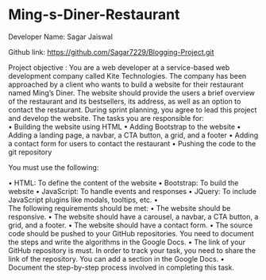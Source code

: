 # Ming-s-Diner-Restaurant

Developer Name: Sagar Jaiswal   

 Github link: https://github.com/Sagar7229/Blogging-Project.git
   
Project objective :
     You are a web developer at a service-based web development company called Kite Technologies.   The company has been approached by a client who wants to build a website for their restaurant named Ming’s Diner. The website should provide the users a brief overview of the restaurant and its bestsellers, its address, as well as an option to contact the restaurant. During sprint planning, you agree to lead this project and develop the website. The tasks you are responsible for:  
•	Building the website using HTML
•	Adding Bootstrap to the website
•	Adding a landing page, a navbar, a CTA button, a grid, and a footer
•	Adding a contact form for users to contact the restaurant
•	Pushing the code to the git repository

You must use the following:

•	HTML: To define the content of the website
•	Bootstrap: To build the website
•	JavaScript: To handle events and responses
•	JQuery: To include JavaScript plugins like modals, tooltips, etc.
•	
The following requirements should be met:
•	The website should be responsive.
•	The website should have a carousel, a navbar, a CTA button, a grid, and a footer.
•	The website should have a contact form.
•	The source code should be pushed to your GitHub repositories. You need to document the steps and write the algorithms in the Google Docs.
•	The link of your GitHub repository is must. In order to track your task, you need to share the link of the repository. You can add a section in the Google Docs.
•	Document the step-by-step process involved in completing this task.
